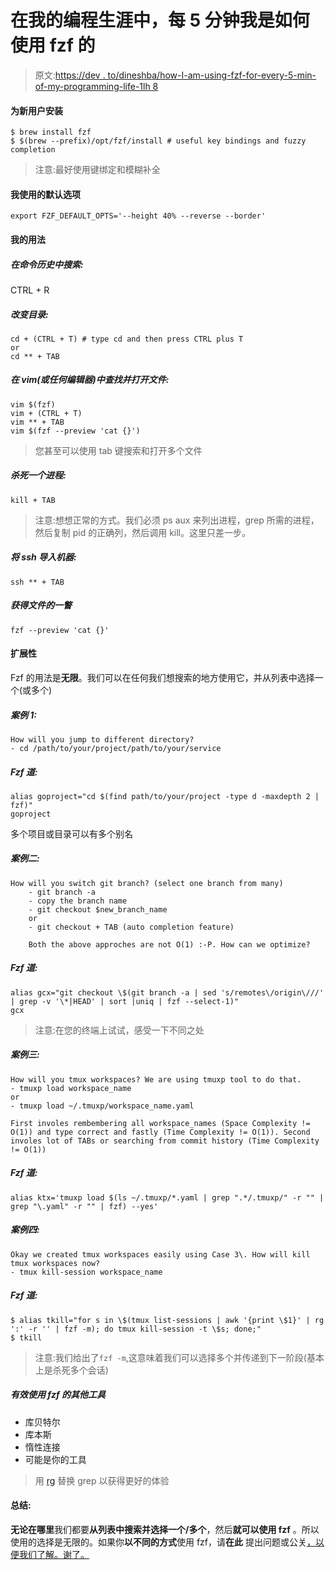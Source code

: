 # 在我的编程生涯中，每 5 分钟我是如何使用 fzf 的

> 原文:[https://dev . to/dineshba/how-I-am-using-fzf-for-every-5-min-of-my-programming-life-1lh 8](https://dev.to/dineshba/how-i-am-using-fzf-for-every-5-min-of-my-programming-life-1lh8)

#### [](#installation-for-new-users)为新用户安装

```
$ brew install fzf
$ $(brew --prefix)/opt/fzf/install # useful key bindings and fuzzy completion 
```

> 注意:最好使用键绑定和模糊补全

#### [](#default-options-that-i-use)我使用的默认选项

```
export FZF_DEFAULT_OPTS='--height 40% --reverse --border' 
```

#### [](#my-usages)我的用法

##### [](#to-search-in-command-history)在命令历史中搜索:

CTRL + R

##### [](#to-change-directory)改变目录:

```
cd + (CTRL + T) # type cd and then press CTRL plus T
or
cd ** + TAB 
```

##### [](#to-find-and-open-files-in-vimor-any-editor)在 vim(或任何编辑器)中查找并打开文件:

```
vim $(fzf)
vim + (CTRL + T)
vim ** + TAB
vim $(fzf --preview 'cat {}') 
```

> 您甚至可以使用 tab 键搜索和打开多个文件

##### [](#to-kill-a-process)杀死一个进程:

```
kill + TAB 
```

> 注意:想想正常的方式。我们必须 ps aux 来列出进程，grep 所需的进程，然后复制 pid 的正确列，然后调用 kill。这里只差一步。

##### [](#to-ssh-into-a-machine)将 ssh 导入机器:

```
ssh ** + TAB 
```

##### [](#to-get-the-glimse-of-a-file)获得文件的一瞥

```
fzf --preview 'cat {}' 
```

#### [](#extensibility)扩展性

Fzf 的用法是**无限**。我们可以在任何我们想搜索的地方使用它，并从列表中选择一个(或多个)

##### [](#case-1)案例 1:

```
How will you jump to different directory?
- cd /path/to/your/project/path/to/your/service 
```

##### [](#fzf-way)Fzf 道:

```
alias goproject="cd $(find path/to/your/project -type d -maxdepth 2 | fzf)"
goproject 
```

多个项目或目录可以有多个别名

##### [](#case-2)案例二:

```
How will you switch git branch? (select one branch from many)
    - git branch -a
    - copy the branch name
    - git checkout $new_branch_name
    or
    - git checkout + TAB (auto completion feature)

    Both the above approches are not O(1) :-P. How can we optimize? 
```

##### [](#fzf-way)Fzf 道:

```
alias gcx="git checkout \$(git branch -a | sed 's/remotes\/origin\///' | grep -v '\*|HEAD' | sort |uniq | fzf --select-1)"
gcx 
```

> 注意:在您的终端上试试，感受一下不同之处

##### [](#case-3)案例三:

```
How will you tmux workspaces? We are using tmuxp tool to do that.
- tmuxp load workspace_name
or
- tmuxp load ~/.tmuxp/workspace_name.yaml

First involes rembembering all workspace_names (Space Complexity != O(1)) and type correct and fastly (Time Complexity != O(1)). Second involes lot of TABs or searching from commit history (Time Complexity != O(1)) 
```

##### [](#fzf-way)Fzf 道:

```
alias ktx='tmuxp load $(ls ~/.tmuxp/*.yaml | grep ".*/.tmuxp/" -r "" | grep "\.yaml" -r "" | fzf) --yes' 
```

##### [](#case-4)案例四:

```
Okay we created tmux workspaces easily using Case 3\. How will kill tmux workspaces now?
- tmux kill-session workspace_name 
```

##### [](#fzf-way)Fzf 道:

```
$ alias tkill="for s in \$(tmux list-sessions | awk '{print \$1}' | rg ':' -r '' | fzf -m); do tmux kill-session -t \$s; done;"
$ tkill 
```

> 注意:我们给出了`fzf -m`,这意味着我们可以选择多个并传递到下一阶段(基本上是杀死多个会话)

##### [](#other-tools-which-use-fzf-effectively)有效使用 fzf 的其他工具

*   库贝特尔
*   库本斯
*   惰性连接
*   可能是你的工具

> 用 [rg](https://github.com/BurntSushi/ripgrep) 替换 grep 以获得更好的体验

#### [](#summary)总结:

**无论在哪里**我们都要**从列表中搜索并选择一个/多个**，然后**就可以使用 fzf** 。所以使用的选择是无限的。如果你**以不同的方式**使用 fzf，请**在此** 提出问题或公关[，以便我们了解。谢了。](https://github.com/dineshba/til/blob/master/misc/fzf.md)